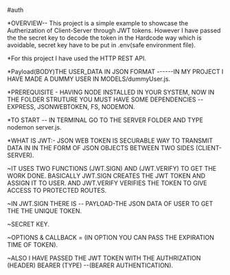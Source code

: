 #auth


*OVERVIEW--
This project is a simple example to showcase the Autherization of Client-Server through JWT tokens. However I have passed the the secret key to decode the token in the Hardcode way which is avoidable, secret key have to be put in .env(safe environment file).


*For this project I have used the HTTP REST API.

*Payload(BODY)THE USER_DATA IN JSON FORMAT
------IN MY PROJECT I HAVE MADE A DUMMY USER IN MODELS/dummyUser.js.

*PREREQUISITE - HAVING NODE INSTALLED IN YOUR SYSTEM, NOW IN THE FOLDER STRUTURE YOU MUST HAVE SOME DEPENDENCIES -- EXPRESS, JSONWEBTOKEN, FS, NODEMON.

*TO START -- IN TERMINAL GO TO THE SERVER FOLDER AND TYPE nodemon server.js.


*WHAT IS JWT:-
JSON WEB TOKEN IS SECURABLE WAY TO TRANSMIT DATA IN IN THE FORM OF JSON OBJECTS BETWEEN TWO SIDES (CLIENT-SERVER).

~IT USES TWO FUNCTIONS (JWT.SIGN) AND (JWT.VERIFY) TO GET THE WORK DONE.
BASICALLY JWT.SIGN CREATES THE JWT TOKEN AND ASSIGN IT TO USER. AND JWT.VERIFY VERIFIES THE TOKEN TO GIVE ACCESS TO PROTECTED ROUTES.

~IN JWT.SIGN THERE IS -- 
PAYLOAD-THE JSON DATA OF USER TO GET THE THE UNIQUE TOKEN.


~SECRET KEY.


~OPTIONS & CALLBACK = (IN OPTION YOU CAN PASS THE EXPIRATION TIME OF TOKEN).


~ALSO I HAVE PASSED THE JWT TOKEN WITH THE AUTHRIZATION (HEADER) BEARER (TYPE) --(BEARER AUTHENTICATION).

